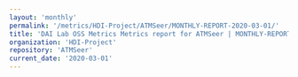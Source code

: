 ```yaml
---
layout: 'monthly'
permalink: '/metrics/HDI-Project/ATMSeer/MONTHLY-REPORT-2020-03-01/'
title: 'DAI Lab OSS Metrics Metrics report for ATMSeer | MONTHLY-REPORT-2020-03-01'
organization: 'HDI-Project'
repository: 'ATMSeer'
current_date: '2020-03-01'
---
```

